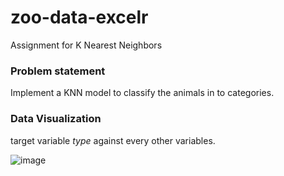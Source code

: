 # zoo-data-excelr
Assignment for K Nearest Neighbors

### Problem statement
Implement a KNN model to classify the animals in to categories.

### Data Visualization
target variable *type* against every other variables.

![image](https://user-images.githubusercontent.com/77503435/235348310-52280d2a-0595-4e6c-9b58-159c192f922b.png)
